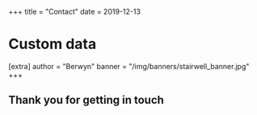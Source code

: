 +++
title = "Contact"
date = 2019-12-13

# Custom data
[extra]
author = "Berwyn"
banner = "/img/banners/stairwell_banner.jpg"
+++
## Thank you for getting in touch
